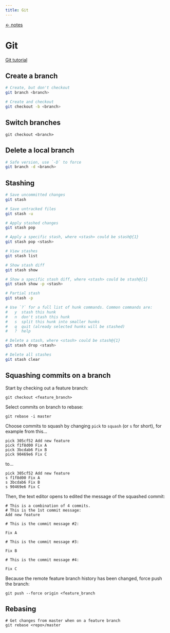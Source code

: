```yaml
---
title: Git
---
```


<a href="/notes" class="back">← notes</a>

# Git

[Git tutorial](https://www.atlassian.com/git/tutorials)

## Create a branch

```bash
# Create, but don't checkout
git branch <branch>

# Create and checkout
git checkout -b <branch>
```

## Switch branches

```
git checkout <branch>
```

## Delete a local branch

```bash
# Safe version, use `-D` to force
git branch -d <branch>
```

## Stashing

```bash
# Save uncommitted changes
git stash

# Save untracked files
git stash -u
```

```bash
# Apply stashed changes
git stash pop

# Apply a specific stash, where <stash> could be stash@{1}
git stash pop <stash>
```

```bash
# View stashes
git stash list

# Show stash diff
git stash show

# Show a specific stash diff, where <stash> could be stash@{1}
git stash show -p <stash>
```

```bash
# Partial stash
git stash -p

# Use `?` for a full list of hunk commands. Common commands are:
#   y  stash this hunk
#   n  don't stash this hunk
#   s  split this hunk into smaller hunks
#   q  quit (already selected hunks will be stashed)
#   ?  help
```

```bash
# Delete a stash, where <stash> could be stash@{1}
git stash drop <stash>

# Delete all stashes
git stash clear
```

## Squashing commits on a branch

Start by checking out a feature branch:

```
git checkout <feature_branch>
```

Select commits on branch to rebase:

```
git rebase -i master
```

Choose commits to squash by changing `pick` to `squash` (or `s` for short), for example from this...

```
pick 305cf52 Add new feature
pick f1f8d00 Fix A
pick 3bcdab6 Fix B
pick 90469e6 Fix C
```

to...

```
pick 305cf52 Add new feature
s f1f8d00 Fix A
s 3bcdab6 Fix B
s 90469e6 Fix C
```

Then, the text editor opens to edited the message of the squashed commit:

```
# This is a combination of 4 commits.
# This is the 1st commit message:
Add new feature

# This is the commit message #2:

Fix A

# This is the commit message #3:

Fix B

# This is the commit message #4:

Fix C
```

Because the remote feature branch history has been changed, force push the branch:

```
git push --force origin <feature_branch
```

## Rebasing

```
# Get changes from master when on a feature branch
git rebase <repo>/master
```
